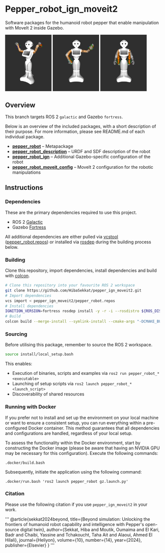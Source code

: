 # Pepper_robot_ign_moveit2

Software packages for the humanoid robot pepper that enable manipulation with MoveIt 2 inside Gazebo. 
<p align="left" float="middle">
  <img width="30%" src="vid/readme1.gif" alt="Your First GIF"/>
  <img width="30%" src="vid/readme2.gif" alt="Your Second GIF"/>
  <img width="30%" src="vid/readme3.gif" alt="Your Third GIF"/>
</p>


## Overview

This branch targets ROS 2 `galactic` and Gazebo `fortress`.

Below is an overview of the included packages, with a short description of their purpose. For more information, please see README.md of each individual package.

- [**pepper_robot**](./pepper_robot) – Metapackage
- [**pepper_robot_description**](./pepper_robot_description) – URDF and SDF description of the robot
- [**pepper_robot_ign**](./pepper_robot_ign) – Additional Gazebo-specific configuration of the robot
- [**pepper_robot_moveit_config**](./pepper_robot_moveit_config) – MoveIt 2 configuration for the robotic manipulations

## Instructions

### Dependencies

These are the primary dependencies required to use this project.

- ROS 2 [Galactic](https://docs.ros.org/en/galactic/Installation.html)
- Gazebo [Fortress](https://gazebosim.org/docs/fortress)

All additional dependencies are either pulled via [vcstool](https://wiki.ros.org/vcstool) ([pepper_robot.repos](./pepper_robot.repos)) or installed via [rosdep](https://wiki.ros.org/rosdep) during the building process below.

### Building

Clone this repository, import dependencies, install dependencies and build with [colcon](https://colcon.readthedocs.io).

```bash
# Clone this repository into your favourite ROS 2 workspace
git clone https://github.com/HibaSekkat/pepper_ign_moveit2.git
# Import dependencies
vcs import < pepper_ign_moveit2/pepper_robot.repos
# Install dependencies
IGNITION_VERSION=fortress rosdep install -y -r -i --rosdistro ${ROS_DISTRO} --from-paths .
# Build
colcon build --merge-install --symlink-install --cmake-args "-DCMAKE_BUILD_TYPE=Release"
```

### Sourcing

Before utilising this package, remember to source the ROS 2 workspace.

```bash
source install/local_setup.bash
```

This enables:

- Execution of binaries, scripts and examples via `ros2 run pepper_robot_* <executable>`
- Launching of setup scripts via `ros2 launch pepper_robot_* <launch_script>`
- Discoverability of shared resources

### Running with Docker

If you prefer not to install and set up the environment on your local machine or want to ensure a consistent setup, you can run everything within a pre-configured Docker container. This method guarantees that all dependencies and configurations are handled, regardless of your local setup.

To assess the functionality within the Docker environment, start by constructing the Docker image (please be aware that having an NVIDIA GPU may be necessary for this configuration). Execute the following commands:

```
.docker/build.bash
```

Subsequently, initiate the application using the following command:

```
.docker/run.bash 'ros2 launch pepper_robot gz.launch.py'
```
### Citation
Please use the following citation if you use `pepper_ign_moveit2` in your work.

'''
@article{sekkat2024beyond,
  title={Beyond simulation: Unlocking the frontiers of humanoid robot capability and intelligence with Pepper's open-source digital twin},
  author={Sekkat, Hiba and Moutik, Oumaima and El Kari, Badr and Chaibi, Yassine and Tchakoucht, Taha Ait and Alaoui, Ahmed El Hilali},
  journal={Heliyon},
  volume={10},
  number={14},
  year={2024},
  publisher={Elsevier}
}
'''

